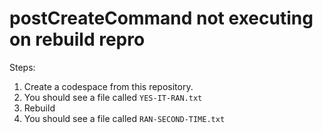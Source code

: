 # postCreateCommand not executing on rebuild repro

Steps:

1. Create a codespace from this repository.
2. You should see a file called `YES-IT-RAN.txt`
3. Rebuild
4. You should see a file called `RAN-SECOND-TIME.txt`
